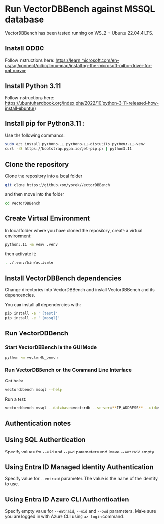 # Run VectorDBBench against MSSQL database

VectorDBBench has been tested running on WSL2 + Ubuntu 22.04.4 LTS.

## Install ODBC 

Follow instructions here: https://learn.microsoft.com/en-us/sql/connect/odbc/linux-mac/installing-the-microsoft-odbc-driver-for-sql-server

## Install Python 3.11

Follow instructions here: https://ubuntuhandbook.org/index.php/2022/10/python-3-11-released-how-install-ubuntu/)

## Install pip for Python3.11 :

Use the following commands:

```bash
sudo apt install python3.11 python3.11-distutils python3.11-venv
curl -sS https://bootstrap.pypa.io/get-pip.py | python3.11
```

## Clone the repository

Clone the repository into a local folder

```bash
git clone https://github.com/yorek/VectorDBBench
```

and then move into the folder

```bash
cd VectorDBBench
```

## Create Virtual Environment

In local folder where you have cloned the repository, create a virtual environment:

```bash
python3.11 -m venv .venv
```

then activate it:

```bash
. ./.venv/bin/activate
```

## Install VectorDBBench dependencies

Change directories into VectorDBBench and install VectorDBBench and its dependencies.

You can install all dependencies with:

```bash
pip install -e '.[test]'
pip install -e '.[mssql]'
```

## Run VectorDBBench 

### Start VectorDBBench in the GUI Mode

```bash
python -m vectordb_bench
```

### Run VectorDBBench on the Command Line Interface

Get help:

```bash
vectordbbench mssql --help
```

Run a test:

```bash
vectordbbench mssql --database=vectordb --server=**IP_ADDRESS** --uid=sa --pwd=**PASSWORD_HERE**  --concurrency-duration=1800 --skip-search-concurrent --case-type=Performance1536D500K 
```

## Authentication notes

## Using SQL Authentication

Specify values for `--uid` and `--pwd` parameters and leave `--entraid` empty.

## Using Entra ID Managed Identity Authentication

Specify value for `--entraid` parameter. The value is the name of the identity to use.

## Using Entra ID Azure CLI Authentication

Specify empty value for `--entraid`, `--uid` and `--pwd` parameters. Make sure you are logged in with Azure CLI using `az login` command.